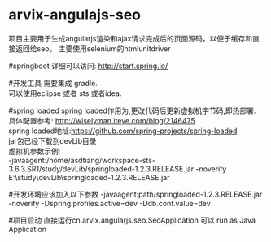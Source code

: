 # arvix-angulajs-seo
项目主要用于生成angularjs渲染和ajax请求完成后的页面源码，以便于缓存和直接返回给seo。
主要使用selenium的htmlunitdriver

#springboot
详细可以访问:    http://start.spring.io/


#开发工具
需要集成 gradle.<br>
可以使用eclipse 或者 sts 或者idea.

#spring loaded
spring loaded作用为,更改代码后更新虚拟机字节码,即热部署.<br>
具体配置参考: http://wiselyman.iteye.com/blog/2146475<br>
spring loaded地址:https://github.com/spring-projects/spring-loaded <br>
jar包已经下载到devLib目录<br>
虚拟机参数示例:<br>
-javaagent:/home/asdtiang/workspace-sts-3.6.3.SR1/study/devLib/springloaded-1.2.3.RELEASE.jar -noverify
‪E:\study\devLib\springloaded-1.2.3.RELEASE.jar

#开发环境应该加入以下参数
-javaagent:path/springloaded-1.2.3.RELEASE.jar  -noverify   -Dspring.profiles.active=dev  -Ddb.conf.value=dev

#项目启动
直接运行cn.arvix.angularjs.seo.SeoApplication
可以 run as Java Application




 
